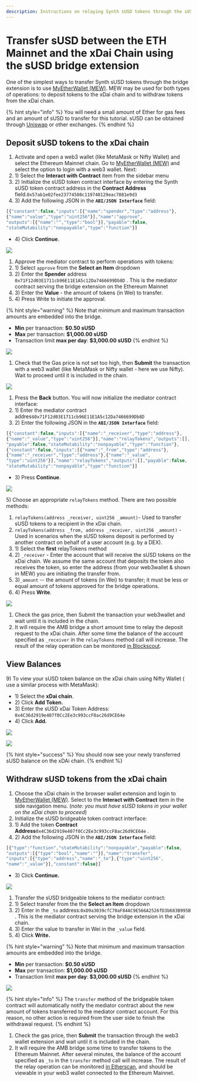 ```yaml
---
description: Instructions on relaying Synth sUSD tokens through the sUSD bridge extension
---
```


# Transfer sUSD between the ETH Mainnet and the xDai Chain using the sUSD bridge extension

One of the simplest ways to transfer Synth sUSD tokens through the bridge extension is to use [MyEtherWallet (MEW)](https://www.myetherwallet.com/access-my-wallet). MEW may be used for both types of operations: to deposit tokens to the xDai chain and to withdraw tokens from the xDai chain.

{% hint style="info" %}
You will need a small amount of Ether for gas fees and an amount of sUSD to transfer for this tutorial. sUSD can be obtained through [Uniswap](https://uniswap.exchange) or other exchanges.
{% endhint %}

## Deposit sUSD tokens to the xDai chain

1. Activate and open a web3 wallet (like MetaMask or Nifty Wallet) and select the Ethereum Mainnet chain. Go to [MyEtherWallet (MEW)](https://www.myetherwallet.com/access-my-wallet) and select the option to login with a web3 wallet. Next:
2. 1\) Select the **Interact with Contract** item from the sidebar menu
3. 2\) Initialize the sUSD token contract interface by entering the Synth sUSD token contract address in the **Contract Address** field.`0x57ab1e02fee23774580c119740129eac7081e9d3`
4. 3\) Add the following JSON in the **`ABI/JSON Interface`** field:

```javascript
[{"constant":false,"inputs":[{"name":"spender","type":"address"},
{"name":"value","type":"uint256"}],"name":"approve",
"outputs":[{"name":"","type":"bool"}],"payable":false,
"stateMutability":"nonpayable","type":"function"}]
```

* 4\) Click **Continue**.

![](/img/specs/bridges/sUSD1.png)

1. Approve the mediator contract to perform operations with tokens:
2. 1\) Select `approve` from the **Select an Item** dropdown
3. 2\) Enter the **Spender** address `0x71F12d03E1711cb96E11E1A5c12Da7466699Db8D` . This is the mediator contract serving the bridge extension on the Ethereum Mainnet
4. 3\) Enter the **Value** - the amount of tokens (in Wei) to transfer.
5. 4\) Press Write to initiate the approval.

{% hint style="warning" %}
Note that minimum and maximum transaction amounts are embedded into the bridge.

* **Min** per transaction: **$0.50 sUSD**
* **Max** per transaction: **$1,000.00 sUSD**
* Transaction limit **max per day**: **$3,000.00 sUSD**
{% endhint %}

![](/img/specs/bridges/sUSD2.png)

1. Check that the Gas price is not set too high, then **Submit** the transaction with a web3 wallet (like MetaMask or Nifty wallet - here we use Nifty). Wait to proceed until it is included in the chain.

![](/img/specs/bridges/sUSD3.png)

1. Press the **Back** button. You will now initialize the mediator contract interface:
2. 1\) Enter the mediator contract address`0x71F12d03E1711cb96E11E1A5c12Da7466699Db8D`
3. 2\) Enter the following JSON in the **`ABI/JSON Interface`** field:

```javascript
[{"constant":false,"inputs":[{"name":"_receiver","type":"address"},
{"name":"_value","type":"uint256"}],"name":"relayTokens","outputs":[],
"payable":false,"stateMutability":"nonpayable","type":"function"},
{"constant":false,"inputs":[{"name":"_from","type":"address"},
{"name":"_receiver","type":"address"},{"name":"_value",
"type":"uint256"}],"name":"relayTokens","outputs":[],"payable":false,
"stateMutability":"nonpayable","type":"function"}]
```

* 3\) Press **Continue**.

![](/img/specs/bridges/sUSD4.png)

5\) Choose an appropriate `relayTokens` method. There are two possible methods:

1. `relayTokens(address _receiver, uint256 _amount)`- Used to transfer sUSD tokens to a recipient in the xDai chain.
2. `relayTokens(address _from, address _receiver, uint256 _amount)` - Used in scenarios when the sUSD tokens deposit is performed by another contract on behalf of a user account (e.g. by a DEX).
3. 1\) Select the **first** relayTokens method
4. 2\) `_receiver` - Enter the account that will receive the sUSD tokens on the xDai chain. We assume the same account that deposits the token also receives the token, so enter the address (from your web3wallet & shown in MEW) you are initiating the transfer from.
5. 3\)`_amount` -- the amount of tokens (in Wei) to transfer; it must be less or equal amount of tokens approved for the bridge operations.
6. 4\) Press **Write**.

![](/img/specs/bridges/sUSD5.png)

1. Check the gas price, then Submit the transaction your web3wallet and wait until it is included in the chain.
2. It will require the AMB bridge a short amount time to relay the deposit request to the xDai chain. After some time the balance of the account specified as `_receiver` in the `relayTokens` method call will increase. The result of the relay operation can be monitored [in Blockscout](https://blockscout.com/xdai/mainnet/tokens/0x4c36d2919e407f0cc2ee3c993ccf8ac26d9ce64e/token-transfers).

## View Balances

9\) To view your sUSD token balance on the xDai chain using Nifty Wallet ( use a similar process with MetaMask):

* 1\) Select the **xDai chain**.
* 2\) Click **Add Token.**
* 3\) Enter the sUSD xDai Token Address:  `0x4C36d2919e407f0Cc2Ee3c993ccF8ac26d9CE64e`
* 4\) Click **Add.**

![](</img/specs/bridges/nifty1-1-2.png>)

![](/img/specs/bridges/Nifty2.png)

{% hint style="success" %}
You should now see your newly transferred sUSD balance on the xDAi chain.
{% endhint %}

## Withdraw sUSD tokens from the xDai chain

1. Choose the xDai chain in the browser wallet extension and login to [MyEtherWallet (MEW)](https://www.myetherwallet.com/access-my-wallet). Select to the **Interact with Contract** item in the side navigation menu. (_note: you must have sUSD tokens in your wallet on the xDai chain to proceed_)
2. Initialize the sUSD bridgeable token contract interface:
3. 1\) Add the token **Contract Address**`0x4C36d2919e407f0Cc2Ee3c993ccF8ac26d9CE64e` .
4. 2\) Add the following JSON in the **`ABI/JSON Interface`** field:

```javascript
[{"type":"function","stateMutability":"nonpayable","payable":false,
"outputs":[{"type":"bool","name":""}],"name":"transfer",
"inputs":[{"type":"address","name":"_to"},{"type":"uint256",
"name":"_value"}],"constant":false}]
```

* 3\) Click **Continue.**

![](/img/specs/bridges/send1.png)

1. Transfer the sUSD bridgeable tokens to the mediator contract:
2. 1\) Select transfer from the the **Select an Item** dropdown
3. 2\) Enter in the `_to` address:`0xD9a3039cfC70aF84AC9E566A2526fD3b683B995B` . This is the  mediator contract serving the bridge extension in the xDai chain.
4. 3\) Enter the value to transfer in Wei in the `_value` field.
5. 4\) Click **Write.**

{% hint style="warning" %}
Note that minimum and maximum transaction amounts are embedded into the bridge.

* **Min** per transaction: **$0.50 sUSD**
* **Max** per transaction: **$1,000.00 sUSD**
* Transaction limit **max per day**: **$3,000.00 sUSD**
{% endhint %}

![](/img/specs/bridges/send2.png)

{% hint style="info" %}
The `transfer` method of the bridgeable token contract will automatically notify the mediator contract about the new amount of tokens transferred to the mediator contract account. For this reason, no other action is required from the user side to finish the withdrawal request.
{% endhint %}

1. Check the gas price, then **Submit** the transaction through the web3 wallet extension and wait until it is included in the chain.
2. It will require the AMB bridge some time to transfer tokens to the Ethereum Mainnet. After several minutes, the balance of the account specified as `_to` in the `transfer` method call will increase. The result of the relay operation can be monitored [in Etherscan](https://etherscan.io/token/0x57ab1e02fee23774580c119740129eac7081e9d3?a=0x71f12d03e1711cb96e11e1a5c12da7466699db8d), and should be viewable in your web3 wallet connected to the Ethereum Mainnet.
